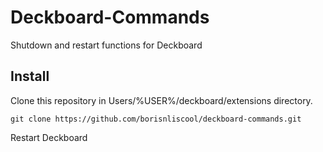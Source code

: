 # Deckboard-Commands

Shutdown and restart functions for Deckboard

## Install
Clone this repository in Users/%USER%/deckboard/extensions directory. 

`git clone https://github.com/borisnliscool/deckboard-commands.git`

Restart Deckboard
